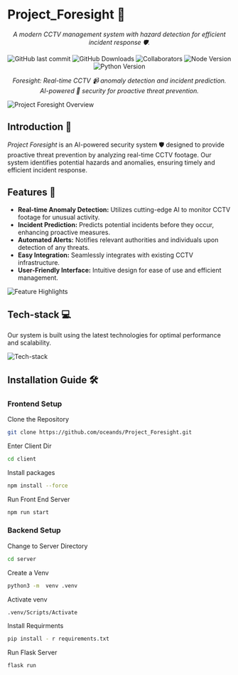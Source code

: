 # Project_Foresight 🚀

<div align="center">

_A modern CCTV management system with hazard detection for efficient incident response 🛡️._

![GitHub last commit](https://img.shields.io/github/last-commit/oceands/Project_Foresight)
![GitHub Downloads](https://img.shields.io/github/downloads/oceands/Project_Foresight/total.svg)
![Collaborators](https://img.shields.io/badge/collaborators-5-blue)
![Node Version](https://img.shields.io/badge/node_version-v18.16.1-red)
![Python Version](https://img.shields.io/badge/python_version-v3.11.4-purple)

_Foresight: Real-time CCTV 📹 anomaly detection and incident prediction. AI-powered 🧠 security for proactive threat prevention._

</div>

![Project Foresight Overview](https://github.com/oceands/Project_Foresight/assets/overview.jpg)

## Introduction 🌟
_Project Foresight_ is an AI-powered security system 🛡️ designed to provide proactive threat prevention by analyzing real-time CCTV footage. Our system identifies potential hazards and anomalies, ensuring timely and efficient incident response.

## Features 🚀
- **Real-time Anomaly Detection:** Utilizes cutting-edge AI to monitor CCTV footage for unusual activity.
- **Incident Prediction:** Predicts potential incidents before they occur, enhancing proactive measures.
- **Automated Alerts:** Notifies relevant authorities and individuals upon detection of any threats.
- **Easy Integration:** Seamlessly integrates with existing CCTV infrastructure.
- **User-Friendly Interface:** Intuitive design for ease of use and efficient management.

![Feature Highlights](https://github.com/oceands/Project_Foresight/assets/features.jpg)

## Tech-stack 💻
Our system is built using the latest technologies for optimal performance and scalability.

![Tech-stack](https://github.com/oceands/Project_Foresight/assets/tech_stack.jpg)

## Installation Guide 🛠️

### Frontend Setup
Clone the Repository
```sh
git clone https://github.com/oceands/Project_Foresight.git
```
Enter Client Dir
```sh
cd client
```
Install packages
```sh
npm install --force
```
Run Front End Server 
```sh
npm run start
```


### Backend Setup
Change to Server Directory
```sh
cd server
```
Create a Venv
```sh
python3 -m  venv .venv
```
Activate venv
```sh
.venv/Scripts/Activate
```
Install Requirments
```sh
pip install - r requirements.txt
```
Run Flask Server
```sh
flask run
```

